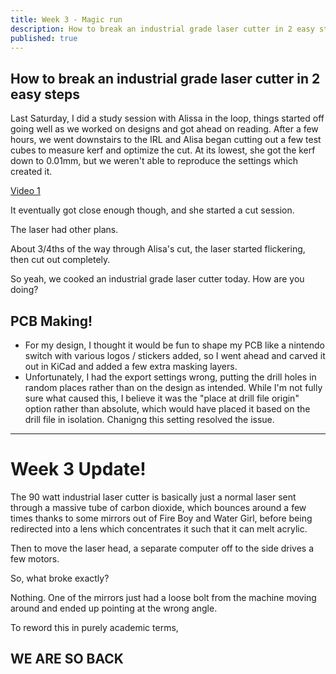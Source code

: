 ```yaml
---
title: Week 3 - Magic run
description: How to break an industrial grade laser cutter in 2 easy steps, et al. [pending update]
published: true
---
```


## How to break an industrial grade laser cutter in 2 easy steps

Last Saturday, I did a study session with Alissa in the loop, things started off going well
as we worked on designs and got ahead on reading. After a few hours, we went downstairs to the IRL
and Alisa began cutting out a few test cubes to measure kerf and optimize the cut. At its lowest,
she got the kerf down to 0.01mm, but we weren't able to reproduce the settings which created it.

[Video 1](https://photos.app.goo.gl/wo7Ns4ZwysUDQaQw7)

It eventually got close enough though, and she started a cut session.

The laser had other plans.

About 3/4ths of the way through Alisa's cut, the laser started flickering, then
cut out completely.

So yeah, we cooked an industrial grade laser cutter today. How are you doing?

## PCB Making!

- For my design, I thought it would be fun to shape my PCB like a nintendo switch with various logos / stickers added,
  so I went ahead and carved it out in KiCad and added a few extra masking layers.
- Unfortunately, I had the export settings wrong, putting the drill holes in random places rather than on the design as
  intended. While I'm not fully sure what caused this, I believe it was the "place at drill file origin" option rather
  than absolute, which would have placed it based on the drill file in isolation. Chanigng this setting resolved the
  issue.

---

# Week 3 Update!

The 90 watt industrial laser cutter is basically just a normal laser sent through a massive tube of
carbon dioxide, which bounces around a few times thanks to some mirrors out of Fire Boy and Water Girl,
before being redirected into a lens which concentrates it such that it can melt acrylic.

Then to move the laser head, a separate computer off to the side drives a few motors.

So, what broke exactly?

Nothing. One of the mirrors just had a loose bolt from the machine moving around and
ended up pointing at the wrong angle.

To reword this in purely academic terms,

## WE ARE SO BACK